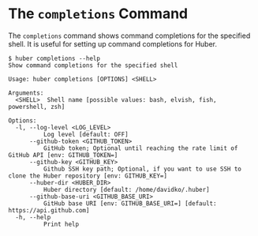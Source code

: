 # The `completions` Command

The `completions` command shows command completions for the specified shell. It is useful for setting up command completions for Huber.

```console
$ huber completions --help
Show command completions for the specified shell

Usage: huber completions [OPTIONS] <SHELL>

Arguments:
  <SHELL>  Shell name [possible values: bash, elvish, fish, powershell, zsh]

Options:
  -l, --log-level <LOG_LEVEL>
          Log level [default: OFF]
      --github-token <GITHUB_TOKEN>
          GitHub token; Optional until reaching the rate limit of GitHub API [env: GITHUB_TOKEN=]
      --github-key <GITHUB_KEY>
          Github SSH key path; Optional, if you want to use SSH to clone the Huber repository [env: GITHUB_KEY=]
      --huber-dir <HUBER_DIR>
          Huber directory [default: /home/davidko/.huber]
      --github-base-uri <GITHUB_BASE_URI>
          GitHub base URI [env: GITHUB_BASE_URI=] [default: https://api.github.com]
  -h, --help
          Print help
```